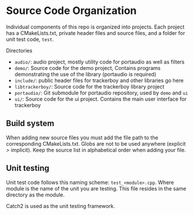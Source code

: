 # Source Code Organization

Individual components of this repo is organized into projects.
Each project has a CMakeLists.txt, private header files and source files, and
a folder for unit test code, `test`. 

Directories
 * `audio/`: audio project, mostly utility code for portaudio as well as filters
 * `demo/`: Source code for the demo project, Contains programs demonstrating the use of the library (portaudio is required)
 * `include/`: public header files for trackerboy and other libraries go here
 * `libtrackerboy/`: Source code for the trackerboy library project
 * `portaudio/`: Git submodule for portaudio repository, used by `demo` and `ui`
 * `ui/`: Source code for the ui project. Contains the main user interface for trackerboy


## Build system

When adding new source files you must add the file path to the corresponding
CMakeLists.txt. Globs are not to be used anywhere (explicit > implicit). Keep
the source list in alphabetical order when adding your file.

## Unit testing

Unit test code follows this naming scheme: `test_<module>.cpp`. Where
module is the name of the unit you are testing. This file resides in the
same directory as the module.

Catch2 is used as the unit testing framework.

